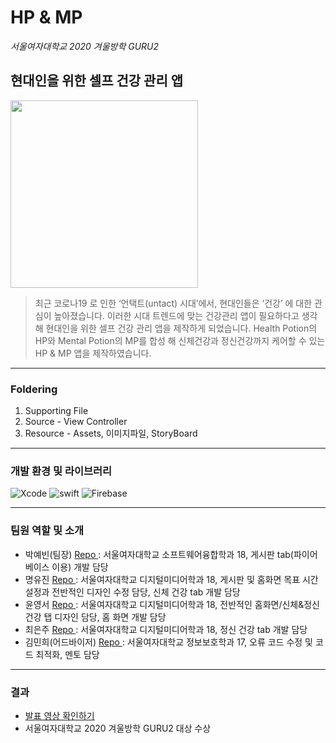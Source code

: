 # HP & MP
 *서울여자대학교 2020 겨울방학 GURU2*
 <br>

 ## 현대인을 위한 셀프 건강 관리 앱
 <img src="https://user-images.githubusercontent.com/51286963/92994590-9d0aef00-f536-11ea-8822-99b9a521ace4.png" height="300"> 

 > 최근 코로나19 로 인한 ‘언택트(untact) 시대’에서, 현대인들은 ‘건강’ 에 대한 관심이 높아졌습니다. 이러한 시대 트렌드에 맞는 건강관리 앱이 필요하다고 생각해 현대인을 위한 셀프 건강 관리 앱을 제작하게 되었습니다. Health Potion의 HP와 Mental Potion의 MP를 합성 해 신체건강과 정신건강까지 케어할 수 있는 HP & MP 앱을 제작하였습니다.

 ------------

 ### Foldering
 1. Supporting File
 2. Source - View Controller
 3. Resource - Assets, 이미지파일, StoryBoard

 ------------
 ### 개발 환경 및 라이브러리
 ![Xcode](https://img.shields.io/badge/Xcode-11.5-blue)
 ![swift](https://img.shields.io/badge/swift-5.0-green)
 ![Firebase](https://img.shields.io/badge/Firebase-Analytics-yellow)

 ------------
 ### 팀원 역할 및 소개
 - 박예빈(팀장) [ Repo ](https://github.com/beansbin) : 서울여자대학교 소프트웨어융합학과 18, 게시판 tab(파이어베이스 이용) 개발 담당<br>
 - 명유진 [ Repo ](https://github.com/Yujin-m) : 서울여자대학교 디지털미디어학과 18, 게시판 및 홈화면 목표 시간 설정과 전반적인 디자인 수정 담당, 신체 건강 tab 개발 담당<br>
 - 윤영서 [ Repo ](https://github.com/yys88699) : 
 서울여자대학교 디지털미디어학과 18, 전반적인 홈화면/신체&정신건강 탭 디자인 담당, 홈 화면 개발 담당
 - 최은주 [ Repo ](https://github.com/jane1choi) : 서울여자대학교 디지털미디어학과 18, 정신 건강 tab 개발 담당
 - 김민희(어드바이저) [ Repo ](https://github.com/xwoud) : 서울여자대학교 정보보호학과 17, 오류 코드 수정 및 코드 최적화, 멘토 담당
 ------------
 ### 결과
 - [발표 영상 확인하기](https://youtu.be/lttnKMDCMAM)
 - 서울여자대학교 2020 겨울방학 GURU2 대상 수상
